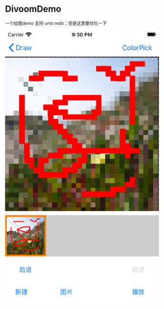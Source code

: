 # DivoomDemo
一个绘图demo
支持 unto redo；但是这里要优化一下

![截图](https://github.com/sumiaFish/DivoomDemo/raw/master/screenshot/img1.png)

